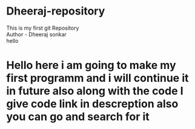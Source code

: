# Dheeraj-repository
This is my first git Repository
<br>
Author - Dheeraj sonkar
<br>
hello
<h1 style="color="blue""> Hello here i am going to make my first programm and i will continue it in future also along with the code I give code link in descreption also you can go and search for it</h1>

